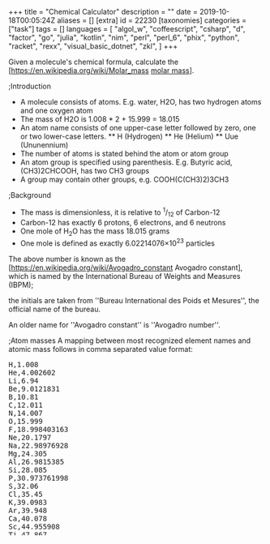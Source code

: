 +++
title = "Chemical Calculator"
description = ""
date = 2019-10-18T00:05:24Z
aliases = []
[extra]
id = 22230
[taxonomies]
categories = ["task"]
tags = []
languages = [
  "algol_w",
  "coffeescript",
  "csharp",
  "d",
  "factor",
  "go",
  "julia",
  "kotlin",
  "nim",
  "perl",
  "perl_6",
  "phix",
  "python",
  "racket",
  "rexx",
  "visual_basic_dotnet",
  "zkl",
]
+++

Given a molecule's chemical formula, calculate the   [https://en.wikipedia.org/wiki/Molar_mass <u>molar mass</u>].


;Introduction
* A molecule consists of atoms. E.g. water, H2O, has two hydrogen atoms and one oxygen atom
* The mass of H2O is 1.008 * 2 + 15.999 = 18.015
* An atom name consists of one upper-case letter followed by zero, one or two lower-case letters.
** H           (Hydrogen)
** He               (Helium)
** Uue                   (Ununennium)
* The number of atoms is stated behind the atom or atom group
* An atom group is specified using parenthesis. E.g. Butyric acid, (CH3)2CHCOOH, has two CH3 groups
* A group may contain other groups, e.g. COOH(C(CH3)2)3CH3


;Background
* The mass is dimensionless,   it is relative to   <sup>1</sup>/<sub>12</sub>   of Carbon-12
* Carbon-12   has exactly   6 protons,   6 electrons,   and   6 neutrons
* One mole of   H<sub>2</sub>O   has the mass 18.015 grams
* One mole is defined as exactly   6.02214076×10<sup>23</sup>   particles


The above number is known as the   [https://en.wikipedia.org/wiki/Avogadro_constant Avogadro constant],   which is
named by the International Bureau of Weights and Measures (IBPM);

the initials are taken from   ''Bureau International des Poids et Mesures'',   the official name of the bureau.

An older name for   ''Avogadro constant''   is   ''Avogadro number''.


;Atom masses
A mapping between most recognized element names and atomic mass follows in comma separated value format:
<pre style="overflow:scroll; height:345px;">
H,1.008
He,4.002602
Li,6.94
Be,9.0121831
B,10.81
C,12.011
N,14.007
O,15.999
F,18.998403163
Ne,20.1797
Na,22.98976928
Mg,24.305
Al,26.9815385
Si,28.085
P,30.973761998
S,32.06
Cl,35.45
K,39.0983
Ar,39.948
Ca,40.078
Sc,44.955908
Ti,47.867
V,50.9415
Cr,51.9961
Mn,54.938044
Fe,55.845
Ni,58.6934
Co,58.933194
Cu,63.546
Zn,65.38
Ga,69.723
Ge,72.63
As,74.921595
Se,78.971
Br,79.904
Kr,83.798
Rb,85.4678
Sr,87.62
Y,88.90584
Zr,91.224
Nb,92.90637
Mo,95.95
Ru,101.07
Rh,102.9055
Pd,106.42
Ag,107.8682
Cd,112.414
In,114.818
Sn,118.71
Sb,121.76
I,126.90447
Te,127.6
Xe,131.293
Cs,132.90545196
Ba,137.327
La,138.90547
Ce,140.116
Pr,140.90766
Nd,144.242
Pm,145
Sm,150.36
Eu,151.964
Gd,157.25
Tb,158.92535
Dy,162.5
Ho,164.93033
Er,167.259
Tm,168.93422
Yb,173.054
Lu,174.9668
Hf,178.49
Ta,180.94788
W,183.84
Re,186.207
Os,190.23
Ir,192.217
Pt,195.084
Au,196.966569
Hg,200.592
Tl,204.38
Pb,207.2
Bi,208.9804
Po,209
At,210
Rn,222
Fr,223
Ra,226
Ac,227
Pa,231.03588
Th,232.0377
Np,237
U,238.02891
Am,243
Pu,244
Cm,247
Bk,247
Cf,251
Es,252
Fm,257
Ubn,299
Uue,315
```



;Examples:

```python
assert   1.008 == molar_mass('H')                  # hydrogen
assert   2.016 == molar_mass('H2')                 # hydrogen gas
assert  18.015 == molar_mass('H2O')                # water
assert  34.014 == molar_mass('H2O2')               # hydrogen peroxide
assert  34.014 == molar_mass('(HO)2')              # hydrogen peroxide
assert 142.036 == molar_mass('Na2SO4')             # sodium sulfate
assert  84.162 == molar_mass('C6H12')              # cyclohexane
assert 186.295 == molar_mass('COOH(C(CH3)2)3CH3')  # butyric or butanoic acid
assert 176.124 == molar_mass('C6H4O2(OH)4')        # vitamin C
assert 386.664 == molar_mass('C27H46O')            # cholesterol
assert 315     == molar_mass('Uue')                # ununennium
```



;Reference:
:*   Wikipedia article:   [https://en.wikipedia.org/wiki/Molecular_mass Molecular mass]





## ALGOL W

Algol W has fixed length strings and no regular expressions, this parses the molecule with a simple recursive descent parser.

Some error checking is included.

```algolw
begin
    % calculates the molar mass of the specified molecule %
    real procedure molar_mass ( string(256) value molecule ) ; begin
        string(1) c;
        integer   chPos, chMax;
        logical   hadError;
        real      mass;
        % reports a syntax error in the molecule starting at position chPos %
        procedure syntaxError( string(80) value message ) ; begin
            integer mPos;
            write( "Syntax error in molecule: " );
            mPos := 0;
            while mPos < 80 and message( mPos // 1 ) not = "." do begin
                writeon( message( mPos // 1 ) );
                mPos := mPos + 1
            end while_not_end_of_message ;
            write( "    " );for i := 0 until chMax     do writeon( molecule( i // 1 ) );
            write( "    " );for i := 0 until chPos - 1 do writeon( " " );
            writeon( "^" );
            % ensure parsing stops %
            hadError := true;
            chPos    := chMax * 2
        end syntaxError ;
        % gets the next character from the molecule %
        procedure nextChar ; begin
            chPos := chPos + 1;
            c     := if chPos > chMax then " " else molecule( chPos // 1 )
        end nextChar ;
        % parses a compound: a sequence of element names and bracketed compounds, each with   %
        % an optional trailing repeat count                                                   %
        real procedure parseCompound ; begin
            real mass, itemMass;
            % parses an element symbol from the molecule and returns its mass                 %
            real procedure parseAtom ; begin
                string(3)       symbol;
                reference(Atom) element;
                symbol := c;
                nextChar;
                if c >= "a" and c <= "z" then begin
                    symbol( 1 // 1 ) := c;
                    nextChar;
                    if c >= "a" and c <= "z" then begin
                        symbol( 2 // 1 ) := c;
                        nextChar
                    end if_have_lc_letter
                end if_have_lc_letter ;
                % find the element in the table %
                element := atoms( decode( symbol( 0 // 1 ) ) - decode( "A" ) );
                while element not = null and aSymbol(element) not = symbol do element := aNext(element);
                if element not = null then % found the element % aMass(element)
                else begin % unknown element %
                    chPos := chPos - 1;
                    syntaxError( "Unrecognised element." );
                    0
                end
            end parseAtom ;
            mass := 0;
            while not hadError and ( ( c >= "A" and c <= "Z" ) or c = "(" ) do begin
                if c >= "A" and c <= "Z" then itemMass := parseAtom
                else if c = "(" then begin % bracketed group %
                    nextChar;
                    itemMass := parseCompound;
                    if chPos > chMax or molecule( chPos // 1 ) not = ")" then syntaxError( "Expected "")""." );
                    nextChar
                end ;
                if c >= "0" and c <= "9" then begin % have a repeat count %
                    integer count;
                    count := 0;
                    while not hadError and c >= "0" and c <= "9" do begin
                        count := ( count * 10 ) + ( decode( c ) - decode( "0" ) );
                        nextChar
                    end while_not_end_of_number ;
                    itemMass := itemMass * count
                end if_have_a_digit ;
                mass := mass + itemMass
            end while_still_parseing ;
            mass
        end parseCompound ;
        hadError := false;
        % find the end of the molecule %
        chMax := 255;
        while chMax > 0 and molecule( chMax // 1 ) = " " do chMax := chMax - 1;
        % parse the molecule %
        chPos := -1;
        nextChar;
        mass := parseCompound;
        if chPos <= chMax then syntaxError( "Unexpected text after the molecule." );
        mass
    end molar_mass ;
    % record to hold element symbols and masses %
    record Atom( string(3) aSymbol; real aMass; reference(Atom) aNext );
    % hash table of atome, hash is the first character of the symbol - "A" %
    reference(Atom) array atoms ( 0 :: 25 ); for i := 0 until 25 do atoms( i ) := null;
    begin % setup element symbols and masses as specified in the task %
        % adds an element and its mass to the atoms table %
        procedure A ( string(3) value symbol; real value mass ) ; begin
            integer index;
            index := decode( symbol( 0 // 1 ) ) - decode( "A" );
            atoms( index ) := Atom( symbol, mass, atoms( index ) )
        end A ;
        procedure Lanthanides ; begin
            A("La",138.90547);A("Ce",140.116 );A("Pr",140.90766);A("Nd",144.242  );A("Pm",145     );
            A("Sm",150.36   );A("Eu",151.964 );A("Gd",157.25   );A("Tb",158.92535);A("Dy",162.5   );
            A("Ho",164.93033);A("Er",167.259 );A("Tm",168.93422);A("Yb",173.054  );A("Lu",174.9668);
        end Lanthanides ;
        procedure Actinides ; begin
            A("Ac",227      );A("Th",232.0377);A("Pa",231.03588);A("U", 238.02891);A("Np",237     );
            A("Pu",244      );A("Am",243     );A("Cm",247      );A("Bk",247      );A("Cf",251     );
            A("Es",252      );A("Fm",257     ); % Md           % %, No           %  % Lr          %
        end Actinides ;
        A("Li", 6.94       );A("Na",22.98976928 );A("K", 39.0983  );A("Rb", 85.4678 );A("Cs",132.90545196);A("Fr", 223 );
        A("Be", 9.0121831  );A("Mg",24.305      );A("Ca",40.078   );A("Sr", 87.62   );A("Ba",137.327     );A("Ra", 226 );
                                                  A("Sc",44.955908);A("Y",  88.90584);   Lanthanides;         Actinides;
                                                  A("Ti",47.867   );A("Zr", 91.224  );A("Hf",178.49      ); % Rf       %
                                                  A("V", 50.9415  );A("Nb", 92.90637);A("Ta",180.94788   ); % Db       %
                                                  A("Cr",51.9961  );A("Mo", 95.95   );A("W", 183.84      ); % Sg       %
                                                  A("Mn",54.938044); % Tc           % A("Re",186.207     ); % Bh       %
                                                  A("Fe",55.845   );A("Ru",101.07   );A("Os",190.23      ); % Hs       %
                                                  A("Co",58.933194);A("Rh",102.9055 );A("Ir",192.217     ); % Mt       %
                                                  A("Ni",58.6934  );A("Pd",106.42   );A("Pt",195.084     ); % Ds       %
                                                  A("Cu",63.546   );A("Ag",107.8682 );A("Au",196.966569  ); % Rg       %
                                                  A("Zn",65.38    );A("Cd",112.414  );A("Hg",200.592     ); % Cn       %
        A("B", 10.81       );A("Al",26.9815385  );A("Ga",69.723   );A("In",114.818  );A("Tl",204.38      ); % Nh       %
        A("C", 12.011      );A("Si",28.085      );A("Ge",72.63    );A("Sn",118.71   );A("Pb",207.2       ); % Fl       %
        A("N", 14.007      );A("P", 30.973761998);A("As",74.921595);A("Sb",121.76   );A("Bi",208.9804    ); % Ms       %
        A("O", 15.999      );A("S", 32.06       );A("Se",78.971   );A("Te",127.6    );A("Po",209         ); % Lv       %
        A("F", 18.998403163);A("Cl",35.45       );A("Br",79.904   );A("I", 126.90447);A("At",210         ); % Ts       %
        A("Ne",20.1797     );A("Ar",39.948      );A("Kr",83.798   );A("Xe",131.293  );A("Rn",222         ); % Og       %
        % ---------------- first period elements ---> % A("H",    1.008);A("He",   4.002602);
        % --- hypothetical eigth period elements ---> % A("Uue",315    );A("Ubn",299       );
    end;
    begin % test cases %
        procedure test( real value expectedMass; string(256) value molecule ) ; begin
            real mass, diff;
            mass := molar_mass( molecule );
            write( r_format := "A", r_d := 3, r_w := 9
                 , molecule( 0 // 20 ), ":", mass
                 );
            diff := expectedMass - mass;
            if diff > 1'-12 or diff < -1'-12 then writeon( r_format := "A", r_d := 2, r_w := 9
                                                         , " expected:", expectedMass
                                                         )
        end text ;
        test( 1.008, "H" ); test( 2.016, "H2" );         test(  18.015, "H2O"   );
        test( 142.03553856000002, "Na2SO4"            ); test(  84.162, "C6H12" );
        test( 186.29499999999996, "COOH(C(CH3)2)3CH3" ); test( 350.45,  "UueCl" );
    end
end.
```

```txt

H                   :    1.008
H2                  :    2.016
H2O                 :   18.015
Na2SO4              :  142.035
C6H12               :   84.162
COOH(C(CH3)2)3CH3   :  186.295
UueCl               :  350.450

```



## C#

```c#
using System;
using System.Collections.Generic;
using System.Linq;
using System.Text;
using System.Threading.Tasks;

namespace ChemicalCalculator {
    class Program {
        static Dictionary<string, double> atomicMass = new Dictionary<string, double>() {
            {"H",     1.008 },
            {"He",    4.002602},
            {"Li",    6.94},
            {"Be",    9.0121831},
            {"B",    10.81},
            {"C",    12.011},
            {"N",    14.007},
            {"O",    15.999},
            {"F",    18.998403163},
            {"Ne",   20.1797},
            {"Na",   22.98976928},
            {"Mg",   24.305},
            {"Al",   26.9815385},
            {"Si",   28.085},
            {"P",    30.973761998},
            {"S",    32.06},
            {"Cl",   35.45},
            {"Ar",   39.948},
            {"K",    39.0983},
            {"Ca",   40.078},
            {"Sc",   44.955908},
            {"Ti",   47.867},
            {"V",    50.9415},
            {"Cr",   51.9961},
            {"Mn",   54.938044},
            {"Fe",   55.845},
            {"Co",   58.933194},
            {"Ni",   58.6934},
            {"Cu",   63.546},
            {"Zn",   65.38},
            {"Ga",   69.723},
            {"Ge",   72.630},
            {"As",   74.921595},
            {"Se",   78.971},
            {"Br",   79.904},
            {"Kr",   83.798},
            {"Rb",   85.4678},
            {"Sr",   87.62},
            {"Y",    88.90584},
            {"Zr",   91.224},
            {"Nb",   92.90637},
            {"Mo",   95.95},
            {"Ru",  101.07},
            {"Rh",  102.90550},
            {"Pd",  106.42},
            {"Ag",  107.8682},
            {"Cd",  112.414},
            {"In",  114.818},
            {"Sn",  118.710},
            {"Sb",  121.760},
            {"Te",  127.60},
            {"I",   126.90447},
            {"Xe",  131.293},
            {"Cs",  132.90545196},
            {"Ba",  137.327},
            {"La",  138.90547},
            {"Ce",  140.116},
            {"Pr",  140.90766},
            {"Nd",  144.242},
            {"Pm",  145},
            {"Sm",  150.36},
            {"Eu",  151.964},
            {"Gd",  157.25},
            {"Tb",  158.92535},
            {"Dy",  162.500},
            {"Ho",  164.93033},
            {"Er",  167.259},
            {"Tm",  168.93422},
            {"Yb",  173.054},
            {"Lu",  174.9668},
            {"Hf",  178.49},
            {"Ta",  180.94788},
            {"W",   183.84},
            {"Re",  186.207},
            {"Os",  190.23},
            {"Ir",  192.217},
            {"Pt",  195.084},
            {"Au",  196.966569},
            {"Hg",  200.592},
            {"Tl",  204.38},
            {"Pb",  207.2},
            {"Bi",  208.98040},
            {"Po",  209},
            {"At",  210},
            {"Rn",  222},
            {"Fr",  223},
            {"Ra",  226},
            {"Ac",  227},
            {"Th",  232.0377},
            {"Pa",  231.03588},
            {"U",   238.02891},
            {"Np",  237},
            {"Pu",  244},
            {"Am",  243},
            {"Cm",  247},
            {"Bk",  247},
            {"Cf",  251},
            {"Es",  252},
            {"Fm",  257},
            {"Uue", 315},
            {"Ubn", 299},
        };

        static double Evaluate(string s) {
            s += "[";
            double sum = 0.0;
            string symbol = "";
            string number = "";
            for (int i = 0; i < s.Length; ++i) {
                var c = s[i];
                if ('@' <= c && c <= '[') {
                    // @, A-Z
                    int n = 1;
                    if (number != "") {
                        n = int.Parse(number);
                    }
                    if (symbol != "") {
                        sum += atomicMass[symbol] * n;
                    }
                    if (c == '[') {
                        break;
                    }
                    symbol = c.ToString();
                    number = "";
                } else if ('a' <= c && c <= 'z') {
                    symbol += c;
                } else if ('0' <= c && c <= '9') {
                    number += c;
                } else {
                    throw new Exception(string.Format("Unexpected symbol {0} in molecule", c));
                }
            }
            return sum;
        }

        // Taken from return text.Substring(0, pos) + replace + text.Substring(pos + search.Length);
        static string ReplaceFirst(string text, string search, string replace) {
            int pos = text.IndexOf(search);
            if (pos < 0) {
                return text;
            }
            return text.Substring(0, pos) + replace + text.Substring(pos + search.Length);
        }

        static string ReplaceParens(string s) {
            char letter = 's';
            while (true) {
                var start = s.IndexOf('(');
                if (start == -1) {
                    break;
                }

                for (int i = start + 1; i < s.Length; ++i) {
                    if (s[i] == ')') {
                        var expr = s.Substring(start + 1, i - start - 1);
                        var symbol = string.Format("@{0}", letter);
                        s = ReplaceFirst(s, s.Substring(start, i + 1 - start), symbol);
                        atomicMass[symbol] = Evaluate(expr);
                        letter++;
                        break;
                    }
                    if (s[i] == '(') {
                        start = i;
                        continue;
                    }
                }
            }
            return s;
        }

        static void Main() {
            var molecules = new string[]{
                "H", "H2", "H2O", "H2O2", "(HO)2", "Na2SO4", "C6H12",
                "COOH(C(CH3)2)3CH3", "C6H4O2(OH)4", "C27H46O", "Uue"
            };
            foreach (var molecule in molecules) {
                var mass = Evaluate(ReplaceParens(molecule));
                Console.WriteLine("{0,17} -> {1,7:0.000}", molecule, mass);
            }
        }
    }
}
```

```txt
                H ->   1.008
               H2 ->   2.016
              H2O ->  18.015
             H2O2 ->  34.014
            (HO)2 ->  34.014
           Na2SO4 -> 142.036
            C6H12 ->  84.162
COOH(C(CH3)2)3CH3 -> 186.295
      C6H4O2(OH)4 -> 176.124
          C27H46O -> 386.664
              Uue -> 315.000
```



## CoffeeScript


### No Regular Expression


```coffeescript
ATOMIC_MASS = {H:1.008,C:12.011,O:15.999,Na:22.98976928,S:32.06,Uue:315}

molar_mass = (s) ->
	result = ''
	i = 0
	member = (a,c) ->  a <= s[i] <= c
	next = ->
		i += 1
		s[i-1]
	while i < s.length
		if s[i] == '(' then result += '+' + next()
		else if s[i] == ')' then result += next()
		else if member '0','9'
			result += '*'
			result += next() while member '0','9'
		else if member 'A','Z'
			name = next()
			name += next() while member 'a','z'
			result += '+' + ATOMIC_MASS[name]
	parseFloat eval(result).toFixed 3

assert 1.008, molar_mass 'H'
assert 2.016, molar_mass 'H2'
assert 18.015, molar_mass 'H2O'
assert 34.014, molar_mass 'H2O2'
assert 34.014, molar_mass '(HO)2'
assert 142.036, molar_mass 'Na2SO4'
assert 84.162, molar_mass 'C6H12'
assert 186.295, molar_mass 'COOH(C(CH3)2)3CH3'
assert 176.124, molar_mass 'C6H4O2(OH)4' # Vitamin C
assert 386.664, molar_mass 'C27H46O' # Cholesterol
assert 315, molar_mass 'Uue'
```



### Regular Expression

```coffeescript
ATOMIC_MASS = {H:1.008,C:12.011,O:15.999,Na:22.98976928,S:32.06,Uue:315}

mul = (match, p1, offset, string) -> '*' + p1
add = (match, p1, offset, string) ->
	if p1 == '(' then return '+' + p1
	"+#{ATOMIC_MASS[p1]}"

molar_mass = (s) ->
	s = s.replace /(\d+)/g, mul
	s = s.replace /([A-Z][a-z]{0,2}|\()/g, add
	parseFloat(eval(s).toFixed(3))

assert 1.008, molar_mass('H')
assert 2.016, molar_mass('H2')
assert 18.015, molar_mass('H2O')
assert 34.014, molar_mass('H2O2')
assert 34.014, molar_mass('(HO)2')
assert 142.036, molar_mass('Na2SO4')
assert 84.162, molar_mass('C6H12')
assert 186.295, molar_mass('COOH(C(CH3)2)3CH3')
assert 176.124, molar_mass('C6H4O2(OH)4') # Vitamin C
assert 386.664, molar_mass('C27H46O') # Cholesterol
assert 315, molar_mass('Uue')
```



## D

```d
import std.array;
import std.conv;
import std.format;
import std.stdio;
import std.string;

double[string] atomicMass;
static this() {
    atomicMass = [
        "H":   1.008,
        "He":  4.002602,
        "Li":  6.94,
        "Be":  9.0121831,
        "B":   10.81,
        "C":   12.011,
        "N":   14.007,
        "O":   15.999,
        "F":   18.998403163,
        "Ne":  20.1797,
        "Na":  22.98976928,
        "Mg":  24.305,
        "Al":  26.9815385,
        "Si":  28.085,
        "P":   30.973761998,
        "S":   32.06,
        "Cl":  35.45,
        "Ar":  39.948,
        "K":   39.0983,
        "Ca":  40.078,
        "Sc":  44.955908,
        "Ti":  47.867,
        "V":   50.9415,
        "Cr":  51.9961,
        "Mn":  54.938044,
        "Fe":  55.845,
        "Co":  58.933194,
        "Ni":  58.6934,
        "Cu":  63.546,
        "Zn":  65.38,
        "Ga":  69.723,
        "Ge":  72.630,
        "As":  74.921595,
        "Se":  78.971,
        "Br":  79.904,
        "Kr":  83.798,
        "Rb":  85.4678,
        "Sr":  87.62,
        "Y":   88.90584,
        "Zr":  91.224,
        "Nb":  92.90637,
        "Mo":  95.95,
        "Ru":  101.07,
        "Rh":  102.90550,
        "Pd":  106.42,
        "Ag":  107.8682,
        "Cd":  112.414,
        "In":  114.818,
        "Sn":  118.710,
        "Sb":  121.760,
        "Te":  127.60,
        "I":   126.90447,
        "Xe":  131.293,
        "Cs":  132.90545196,
        "Ba":  137.327,
        "La":  138.90547,
        "Ce":  140.116,
        "Pr":  140.90766,
        "Nd":  144.242,
        "Pm":  145,
        "Sm":  150.36,
        "Eu":  151.964,
        "Gd":  157.25,
        "Tb":  158.92535,
        "Dy":  162.500,
        "Ho":  164.93033,
        "Er":  167.259,
        "Tm":  168.93422,
        "Yb":  173.054,
        "Lu":  174.9668,
        "Hf":  178.49,
        "Ta":  180.94788,
        "W":   183.84,
        "Re":  186.207,
        "Os":  190.23,
        "Ir":  192.217,
        "Pt":  195.084,
        "Au":  196.966569,
        "Hg":  200.592,
        "Tl":  204.38,
        "Pb":  207.2,
        "Bi":  208.98040,
        "Po":  209,
        "At":  210,
        "Rn":  222,
        "Fr":  223,
        "Ra":  226,
        "Ac":  227,
        "Th":  232.0377,
        "Pa":  231.03588,
        "U":   238.02891,
        "Np":  237,
        "Pu":  244,
        "Am":  243,
        "Cm":  247,
        "Bk":  247,
        "Cf":  251,
        "Es":  252,
        "Fm":  257,
        "Uue": 315,
        "Ubn": 299,
    ];
}

double evaluate(string s) {
    s ~= "["; // add end of string marker
    double sum = 0.0;
    string symbol, number;
    for (int i = 0; i < s.length; ++i) {
        auto c = s[i];
        if (c >= '@' && c <= '[') {
            // @, A-Z, [
            int n = 1;
            if (number != "") {
                n = to!int(number);
            }
            if (symbol != "") {
                sum += atomicMass[symbol] * n;
            }
            if (c == '[') {
                break;
            }
            symbol = c.to!string;
            number = "";
        } else if (c >= 'a' && c <= 'z') {
            symbol ~= c;
        } else if (c >= '0' && c <= '9') {
            number ~= c;
        } else {
            throw new Exception("Unexpected symbol " ~ c ~ " in molecule");
        }
    }
    return sum;
}

string replaceParens(string s) {
    char letter = 'a';
    while (true) {
        auto start = s.indexOf('(');
        if (start == -1) {
            break;
        }

        restart:
        for (auto i = start + 1; i < s.length; ++i) {
            if (s[i] == ')') {
                auto expr = s[start + 1 .. i];
                auto symbol = format("@%c", letter);
                s = s.replaceFirst(s[start .. i + 1], symbol);
                atomicMass[symbol] = evaluate(expr);
                letter++;
                break;
            }
            if (s[i] == '(') {
                start = i;
                continue restart;
            }
        }
    }
    return s;
}

void main() {
    auto molecules = [
        "H", "H2", "H2O", "H2O2", "(HO)2", "Na2SO4", "C6H12",
        "COOH(C(CH3)2)3CH3", "C6H4O2(OH)4", "C27H46O", "Uue"
    ];
    foreach (molecule; molecules) {
        auto mass = evaluate(replaceParens(molecule));
        writefln("%17s -> %7.3f", molecule, mass);
    }
    writeln(atomicMass);
}
```

```txt
                H ->   1.008
               H2 ->   2.016
              H2O ->  18.015
             H2O2 ->  34.014
            (HO)2 ->  34.014
           Na2SO4 -> 142.036
            C6H12 ->  84.162
COOH(C(CH3)2)3CH3 -> 186.295
      C6H4O2(OH)4 -> 176.124
          C27H46O -> 386.664
              Uue -> 315.000
```



## Factor

```factor
USING: assocs compiler.units definitions grouping infix.parser
infix.private kernel math.functions math.parser multiline
peg.ebnf qw sequences splitting strings words words.constant ;
IN: rosetta-code.chemical-calculator

<<     ! Do the stuff inside << ... >> at parse time.

HEREDOC: END
H  1.008         He 4.002602      Li 6.94
Be 9.0121831     B  10.81         C  12.011
N  14.007        O  15.999        F  18.998403163
Ne 20.1797       Na 22.98976928   Mg 24.305
Al 26.9815385    Si 28.085        P  30.973761998
S  32.06         Cl 35.45         Ar 39.948
K  39.0983       Ca 40.078        Sc 44.955908
Ti 47.867        V  50.9415       Cr 51.9961
Mn 54.938044     Fe 55.845        Co 58.933194
Ni 58.6934       Cu 63.546        Zn 65.38
Ga 69.723        Ge 72.630        As 74.921595
Se 78.971        Br 79.904        Kr 83.798
Rb 85.4678       Sr 87.62         Y  88.90584
Zr 91.224        Nb 92.90637      Mo 95.95
Ru 101.07        Rh 102.90550     Pd 106.42
Ag 107.8682      Cd 112.414       In 114.818
Sn 118.710       Sb 121.760       Te 127.60
I  126.90447     Xe 131.293       Cs 132.90545196
Ba 137.327       La 138.90547     Ce 140.116
Pr 140.90766     Nd 144.242       Pm 145
Sm 150.36        Eu 151.964       Gd 157.25
Tb 158.92535     Dy 162.500       Ho 164.93033
Er 167.259       Tm 168.93422     Yb 173.054
Lu 174.9668      Hf 178.49        Ta 180.94788
W  183.84        Re 186.207       Os 190.23
Ir 192.217       Pt 195.084       Au 196.966569
Hg 200.592       Tl 204.38        Pb 207.2
Bi 208.98040     Po 209           At 210
Rn 222           Fr 223           Ra 226
Ac 227           Th 232.0377      Pa 231.03588
U  238.02891     Np 237           Pu 244
Am 243           Cm 247           Bk 247
Cf 251           Es 252           Fm 257
END

! Make constants from the pairs in the above string.
" \n" split harvest 2 <groups> [
    first2 [
        [ "rosetta-code.chemical-calculator" create-word ] dip
        string>number define-constant
    ] 2curry with-compilation-unit
] each

>>

! Evaluate a string like "+C+O+O+H+(+C+(+C+H*3)*2)*3+C+H*3"
! Note that the infix vocabulary can work with the constants
! defined above.
: eval-infix ( seq -- n )
    build-infix-ast infix-codegen prepare-operand call( -- x ) ;

! A grammar to put a + before every element/left paren and a *
! before every number and then evaluate the expression.
EBNF: molar-mass [=[
  number = [0-9]+ => [[ "" like "*" prepend ]]
  elt = [A-Z] [a-z]? [a-z]? => [[ sift "" like "+" prepend ]]
  lparen = "(" => [[ "" like "+" prepend ]]
  any = . => [[ 1string ]]
  mass = (elt|number|lparen|any)+ => [[ concat eval-infix ]]
]=]

! assert= doesn't work due to floating point weirdness.
ERROR: failed-assertion expected +/- got ;
: approx-assert= ( x y epsilon -- )
    3dup ~ [ 3drop ] [ swap failed-assertion ] if ;

: chemical-calculator-demo ( -- )
    {
        { 1.008 "H" }
        { 2.016 "H2" }
        { 18.015 "H2O" }
        { 142.03553856 "Na2SO4" }
        { 84.16200000000001 "C6H12" }
        { 186.295 "COOH(C(CH3)2)3CH3" }
    } [ molar-mass 1e-5 approx-assert= ] assoc-each ;

MAIN: chemical-calculator-demo
```


No assertion errors.

=={{header|Fōrmulæ}}==

In [http://wiki.formulae.org/Chemical_Calculator this] page you can see the solution of this task.

Fōrmulæ programs are not textual, visualization/edition of programs is done showing/manipulating structures but not text ([http://wiki.formulae.org/Editing_F%C5%8Drmul%C3%A6_expressions more info]). Moreover, there can be multiple visual representations of the same program. Even though it is possible to have textual representation &mdash;i.e. XML, JSON&mdash; they are intended for transportation effects more than visualization and edition.

The option to show Fōrmulæ programs and their results is showing images. Unfortunately images cannot be uploaded in Rosetta Code.


## Go

This doesn't use regular expressions, RPN or eval (which Go doesn't have). It's just a simple molar mass evaluator written from scratch.

```go
package main

import (
    "fmt"
    "strconv"
    "strings"
)

var atomicMass = map[string]float64{
    "H":   1.008,
    "He":  4.002602,
    "Li":  6.94,
    "Be":  9.0121831,
    "B":   10.81,
    "C":   12.011,
    "N":   14.007,
    "O":   15.999,
    "F":   18.998403163,
    "Ne":  20.1797,
    "Na":  22.98976928,
    "Mg":  24.305,
    "Al":  26.9815385,
    "Si":  28.085,
    "P":   30.973761998,
    "S":   32.06,
    "Cl":  35.45,
    "Ar":  39.948,
    "K":   39.0983,
    "Ca":  40.078,
    "Sc":  44.955908,
    "Ti":  47.867,
    "V":   50.9415,
    "Cr":  51.9961,
    "Mn":  54.938044,
    "Fe":  55.845,
    "Co":  58.933194,
    "Ni":  58.6934,
    "Cu":  63.546,
    "Zn":  65.38,
    "Ga":  69.723,
    "Ge":  72.630,
    "As":  74.921595,
    "Se":  78.971,
    "Br":  79.904,
    "Kr":  83.798,
    "Rb":  85.4678,
    "Sr":  87.62,
    "Y":   88.90584,
    "Zr":  91.224,
    "Nb":  92.90637,
    "Mo":  95.95,
    "Ru":  101.07,
    "Rh":  102.90550,
    "Pd":  106.42,
    "Ag":  107.8682,
    "Cd":  112.414,
    "In":  114.818,
    "Sn":  118.710,
    "Sb":  121.760,
    "Te":  127.60,
    "I":   126.90447,
    "Xe":  131.293,
    "Cs":  132.90545196,
    "Ba":  137.327,
    "La":  138.90547,
    "Ce":  140.116,
    "Pr":  140.90766,
    "Nd":  144.242,
    "Pm":  145,
    "Sm":  150.36,
    "Eu":  151.964,
    "Gd":  157.25,
    "Tb":  158.92535,
    "Dy":  162.500,
    "Ho":  164.93033,
    "Er":  167.259,
    "Tm":  168.93422,
    "Yb":  173.054,
    "Lu":  174.9668,
    "Hf":  178.49,
    "Ta":  180.94788,
    "W":   183.84,
    "Re":  186.207,
    "Os":  190.23,
    "Ir":  192.217,
    "Pt":  195.084,
    "Au":  196.966569,
    "Hg":  200.592,
    "Tl":  204.38,
    "Pb":  207.2,
    "Bi":  208.98040,
    "Po":  209,
    "At":  210,
    "Rn":  222,
    "Fr":  223,
    "Ra":  226,
    "Ac":  227,
    "Th":  232.0377,
    "Pa":  231.03588,
    "U":   238.02891,
    "Np":  237,
    "Pu":  244,
    "Am":  243,
    "Cm":  247,
    "Bk":  247,
    "Cf":  251,
    "Es":  252,
    "Fm":  257,
    "Uue": 315,
    "Ubn": 299,
}

func replaceParens(s string) string {
    var letter byte = 'a'
    for {
        start := strings.IndexByte(s, '(')
        if start == -1 {
            break
        }
    restart:
        for i := start + 1; i < len(s); i++ {
            if s[i] == ')' {
                expr := s[start+1 : i]
                symbol := fmt.Sprintf("@%c", letter)
                s = strings.Replace(s, s[start:i+1], symbol, 1)
                atomicMass[symbol] = evaluate(expr)
                letter++
                break
            }
            if s[i] == '(' {
                start = i
                goto restart
            }
        }
    }
    return s
}

func evaluate(s string) float64 {
    s += string('[') // add end of string marker
    var symbol, number string
    sum := 0.0
    for i := 0; i < len(s); i++ {
        c := s[i]
        switch {
        case c >= '@' && c <= '[': // @, A-Z, [
            n := 1
            if number != "" {
                n, _ = strconv.Atoi(number)
            }
            if symbol != "" {
                sum += atomicMass[symbol] * float64(n)
            }
            if c == '[' {
                break
            }
            symbol = string(c)
            number = ""
        case c >= 'a' && c <= 'z':
            symbol += string(c)
        case c >= '0' && c <= '9':
            number += string(c)
        default:
            panic(fmt.Sprintf("Unexpected symbol %c in molecule", c))
        }
    }
    return sum
}

func main() {
    molecules := []string{
        "H", "H2", "H2O", "H2O2", "(HO)2", "Na2SO4", "C6H12", "COOH(C(CH3)2)3CH3",
        "C6H4O2(OH)4", "C27H46O", "Uue",
    }
    for _, molecule := range molecules {
        mass := evaluate(replaceParens(molecule))
        fmt.Printf("%17s -> %7.3f\n", molecule, mass)
    }
}
```


```txt

                H ->   1.008
               H2 ->   2.016
              H2O ->  18.015
             H2O2 ->  34.014
            (HO)2 ->  34.014
           Na2SO4 -> 142.036
            C6H12 ->  84.162
COOH(C(CH3)2)3CH3 -> 186.295
      C6H4O2(OH)4 -> 176.124
          C27H46O -> 386.664
              Uue -> 315.000

```



## Julia

Note that Julia's 64-bit floating point gets a slightly different result for one of the assertions, hence a small change in the last example. The function uses Julia's own language parser to evaluate the compound as an arithmetic expression.

```julia
const H = 1.008
const He = 4.002602
const Li = 6.94
const Be = 9.0121831
const B =  10.81
const C =  12.011
const N =  14.007
const O =  15.999
const F =  18.998403163
const Ne = 20.1797
const Na = 22.98976928
const Mg = 24.305
const Al = 26.9815385
const Si = 28.085
const P =  30.973761998
const S =  32.06
const Cl = 35.45
const Ar = 39.948
const K =  39.0983
const Ca = 40.078
const Sc = 44.955908
const Ti = 47.867
const V =  50.9415
const Cr = 51.9961
const Mn = 54.938044
const Fe = 55.845
const Co = 58.933194
const Ni = 58.6934
const Cu = 63.546
const Zn = 65.38
const Ga = 69.723
const Ge = 72.630
const As = 74.921595
const Se = 78.971
const Br = 79.904
const Kr = 83.798
const Rb = 85.4678
const Sr = 87.62
const Y =  88.90584
const Zr = 91.224
const Nb = 92.90637
const Mo = 95.95
const Ru = 101.07
const Rh = 102.90550
const Pd = 106.42
const Ag = 107.8682
const Cd = 112.414
const In = 114.818
const Sn = 118.710
const Sb = 121.760
const Te = 127.60
const I =  126.90447
const Xe = 131.293
const Cs = 132.90545196
const Ba = 137.327
const La = 138.90547
const Ce = 140.116
const Pr = 140.90766
const Nd = 144.242
const Pm = 145
const Sm = 150.36
const Eu = 151.964
const Gd = 157.25
const Tb = 158.92535
const Dy = 162.500
const Ho = 164.93033
const Er = 167.259
const Tm = 168.93422
const Yb = 173.054
const Lu = 174.9668
const Hf = 178.49
const Ta = 180.94788
const W =  183.84
const Re = 186.207
const Os = 190.23
const Ir = 192.217
const Pt = 195.084
const Au = 196.966569
const Hg = 200.592
const Tl = 204.38
const Pb = 207.2
const Bi = 208.98040
const Po = 209
const At = 210
const Rn = 222
const Fr = 223
const Ra = 226
const Ac = 227
const Th = 232.0377
const Pa = 231.03588
const U =  238.02891
const Np = 237
const Pu = 244
const Am = 243
const Cm = 247
const Bk = 247
const Cf = 251
const Es = 252
const Fm = 257


function molar_mass(s)
    s = replace(s, r"\d+" => (x) -> "*" * x)
    s = replace(s, r"[A-Z][a-z]{0,2}|\(" => (x) ->"+" * x)
    eval(Meta.parse(s))
end

@assert 1.008 == molar_mass("H")
@assert 2.016 == molar_mass("H2")
@assert 18.015 == molar_mass("H2O")
@assert 142.03553856000002 == molar_mass("Na2SO4")
@assert 84.162 == molar_mass("C6H12")
@assert 186.29500000000002 == molar_mass("COOH(C(CH3)2)3CH3")

```

No assertion errors.


## Kotlin

```scala
var atomicMass = mutableMapOf(
    "H" to 1.008,
    "He" to 4.002602,
    "Li" to 6.94,
    "Be" to 9.0121831,
    "B" to 10.81,
    "C" to 12.011,
    "N" to 14.007,
    "O" to 15.999,
    "F" to 18.998403163,
    "Ne" to 20.1797,
    "Na" to 22.98976928,
    "Mg" to 24.305,
    "Al" to 26.9815385,
    "Si" to 28.085,
    "P" to 30.973761998,
    "S" to 32.06,
    "Cl" to 35.45,
    "Ar" to 39.948,
    "K" to 39.0983,
    "Ca" to 40.078,
    "Sc" to 44.955908,
    "Ti" to 47.867,
    "V" to 50.9415,
    "Cr" to 51.9961,
    "Mn" to 54.938044,
    "Fe" to 55.845,
    "Co" to 58.933194,
    "Ni" to 58.6934,
    "Cu" to 63.546,
    "Zn" to 65.38,
    "Ga" to 69.723,
    "Ge" to 72.630,
    "As" to 74.921595,
    "Se" to 78.971,
    "Br" to 79.904,
    "Kr" to 83.798,
    "Rb" to 85.4678,
    "Sr" to 87.62,
    "Y" to 88.90584,
    "Zr" to 91.224,
    "Nb" to 92.90637,
    "Mo" to 95.95,
    "Ru" to 101.07,
    "Rh" to 102.90550,
    "Pd" to 106.42,
    "Ag" to 107.8682,
    "Cd" to 112.414,
    "In" to 114.818,
    "Sn" to 118.710,
    "Sb" to 121.760,
    "Te" to 127.60,
    "I" to 126.90447,
    "Xe" to 131.293,
    "Cs" to 132.90545196,
    "Ba" to 137.327,
    "La" to 138.90547,
    "Ce" to 140.116,
    "Pr" to 140.90766,
    "Nd" to 144.242,
    "Pm" to 145.0,
    "Sm" to 150.36,
    "Eu" to 151.964,
    "Gd" to 157.25,
    "Tb" to 158.92535,
    "Dy" to 162.500,
    "Ho" to 164.93033,
    "Er" to 167.259,
    "Tm" to 168.93422,
    "Yb" to 173.054,
    "Lu" to 174.9668,
    "Hf" to 178.49,
    "Ta" to 180.94788,
    "W" to 183.84,
    "Re" to 186.207,
    "Os" to 190.23,
    "Ir" to 192.217,
    "Pt" to 195.084,
    "Au" to 196.966569,
    "Hg" to 200.592,
    "Tl" to 204.38,
    "Pb" to 207.2,
    "Bi" to 208.98040,
    "Po" to 209.0,
    "At" to 210.0,
    "Rn" to 222.0,
    "Fr" to 223.0,
    "Ra" to 226.0,
    "Ac" to 227.0,
    "Th" to 232.0377,
    "Pa" to 231.03588,
    "U" to 238.02891,
    "Np" to 237.0,
    "Pu" to 244.0,
    "Am" to 243.0,
    "Cm" to 247.0,
    "Bk" to 247.0,
    "Cf" to 251.0,
    "Es" to 252.0,
    "Fm" to 257.0,
    "Uue" to 315.0,
    "Ubn" to 299.0
)

fun evaluate(s: String): Double {
    val sym = "$s["
    var sum = 0.0
    var symbol = ""
    var number = ""
    for (i in 0 until sym.length) {
        val c = sym[i]
        if (c in '@'..'[') {
            // @, A-Z, [
            var n = 1
            if (number != "") {
                n = Integer.parseInt(number)
            }
            if (symbol != "") {
                sum += atomicMass.getOrElse(symbol) { 0.0 } * n
            }
            if (c == '[') {
                break
            }
            symbol = c.toString()
            number = ""
        } else if (c in 'a'..'z') {
            symbol += c
        } else if (c in '0'..'9') {
            number += c
        } else {
            throw RuntimeException("Unexpected symbol $c in molecule")
        }
    }
    return sum
}

fun replaceParens(s: String): String {
    var letter = 'a'
    var si = s
    while (true) {
        var start = si.indexOf('(')
        if (start == -1) {
            break
        }

        for (i in start + 1 until si.length) {
            if (si[i] == ')') {
                val expr = si.substring(start + 1 until i)
                val symbol = "@$letter"
                si = si.replaceFirst(si.substring(start until i + 1), symbol)
                atomicMass[symbol] = evaluate(expr)
                letter++
                break
            }
            if (si[i] == '(') {
                start = i
                continue
            }
        }
    }
    return si
}

fun main() {
    val molecules = listOf(
        "H", "H2", "H2O", "H2O2", "(HO)2", "Na2SO4", "C6H12",
        "COOH(C(CH3)2)3CH3", "C6H4O2(OH)4", "C27H46O", "Uue"
    )
    for (molecule in molecules) {
        val mass = evaluate(replaceParens(molecule))
        val moleStr = "%17s".format(molecule)
        val massStr = "%7.3f".format(mass)
        println("$moleStr -> $massStr")
    }
}
```

```txt
                H ->   1.008
               H2 ->   2.016
              H2O ->  18.015
             H2O2 ->  34.014
            (HO)2 ->  34.014
           Na2SO4 -> 142.036
            C6H12 ->  84.162
COOH(C(CH3)2)3CH3 -> 186.295
      C6H4O2(OH)4 -> 176.124
          C27H46O -> 386.664
              Uue -> 315.000
```



## Nim

* Nim lacks runtime eval, that's the reason for so much code. (And me being a sloppy programmer)
* Also, seqs can't contain mixed types.


```python
#? replace(sub = "\t", by = "  ")

import tables, strutils, sequtils, math

let ATOMIC_MASS = {"H":1.008, "C":12.011, "O":15.999, "Na":22.98976928, "S":32.06, "Uue":315.0}.toTable

proc pass1(s:string): seq[string] = # "H2O" => @["H","*","2","+","O"]
	result.add "0"
	var i = 0
	proc member(a:char,c:char): bool = i < s.len and a <= s[i] and s[i] <= c
	proc next(): char =
		i += 1
		s[i-1]
	while i < s.len:
		if s[i] == '(':
			result = result.concat @["+","("]
			discard next()
		elif s[i] == ')': result.add $next()
		elif member('0','9'):
			var number = ""
			result.add "*"
			while member('0','9'): number &= $next()
			result.add number
		elif member('A','Z'):
			if i>0 and s[i-1] != '(': result.add "+"
			var name = ""
			name.add next()
			while member('a','z'): name.add next()
			result.add name

proc pass2(s:string): seq[string] = # "H2O" => @["H", "2", "*", "O", "+"]
	let ops = "+*"
	var tokens = pass1 s
	var stack: seq[string]
	var op: string

	for token in tokens:
		case token
		of "(": stack.add token
		of ")":
			while stack.len > 0:
				op = stack.pop()
				if op == "(": break
				result.add op
		else:
			if token in ops:
				while stack.len > 0:
					op = stack[^1]
					if not (op in ops): break
					if ops.find(token) >= ops.find(op): break
					discard stack.pop()
					result.add op
				stack.add token
			else: result.add token

	while stack.len > 0: result.add stack.pop()

proc pass3(s:string): Table[string,int] = # "H2O" => { H:2, O:1 }
	let rpn: seq[string] = pass2 s
	var stack: seq[Table[string,int]] = @[]
	for item in rpn:
		if item == "+":
			let h1:Table[string,int] = stack.pop()
			let h2:Table[string,int] = stack.pop()
			var res: Table[string,int] = initTable[string,int]()
			for key in h1.keys:
				if key != "factor":
					res[key] = h1[key]
			for key in h2.keys:
				if key != "factor":
					if h1.haskey key:
						res[key] = h1[key] + h2[key]
					else:
						res[key] = h2[key]
			stack.add res
		elif item == "*":
			let top: Table[string,int] = stack.pop() #
			let hash: Table[string,int] = stack.pop()
			let factor: int = top["factor"]
			var res: Table[string,int] = initTable[string,int]()
			for key in hash.keys:
				let str : string = key
				let value: int = hash[key]
				res[key] = value * factor
			stack.add res
		elif ATOMIC_MASS.haskey(item):
			let res : Table[string,int] = {item: 1}.toTable
			stack.add res
		else: # number
			let factor : int = parseInt item
			let res : Table[string,int] = {"factor": factor}.toTable
			stack.add res
	return stack.pop()

proc pass4(s: string) : float = # "H2O" => 18.015
	let atoms: Table[string,int] = pass3 s
	for key in atoms.keys:
		let count : int = atoms[key]
		result += float(count) * ATOMIC_MASS[key]
	round result,3

let molar_mass = pass4

assert 18.015 == molar_mass "H2O"
assert 34.014 == molar_mass "H2O2"
assert 34.014 == molar_mass "(HO)2"
assert 142.036 == molar_mass "Na2SO4"
assert 84.162 == molar_mass "C6H12"
assert 186.295 == molar_mass "COOH(C(CH3)2)3CH3"
assert 176.124 == molar_mass "C6H4O2(OH)4" # Vitamin C
assert 386.664 == molar_mass "C27H46O" # Cholesterol
assert 315 == molar_mass "Uue"
```



## Perl


### Grammar


```perl
use strict;
use warnings;
use List::Util;
use Parse::RecDescent;

my $g = Parse::RecDescent->new(<<'EOG');
  {
     my %atomic_weight = <H 1.008 C 12.011 O 15.999 Na 22.99 S 32.06>
  }

  weight   : compound         { $item[1] }
  compound : group(s)         { List::Util::sum( @{$item[1]} ) }
  group    : element /\d+/    { $item[1] * $item[2] }
           | element          { $item[1] }
  element  : /[A-Z][a-z]*/    { $atomic_weight{ $item[1] } }
           | "(" compound ")" { $item[2] }
EOG

for (<H H2 H2O Na2SO4 C6H12 COOH(C(CH3)2)3CH3>) {
    printf "%7.3f %s\n", $g->weight($_), $_
}
```



### Regular Expression


```perl
use strict;
use warnings;
my %atomic_weight = < H 1.008 C 12.011 O 15.999 Na 22.99 S 32.06 >;

sub molar_mass {
    my($mf) = @_;
    my(%count,$mass);
    my $mf_orig = $mf;
    my $mf_std;

    # expand repeated groups
    $mf =~ s/(.*)\((.*?)\)(\d*)/$1 . $2 x ($3 ? $3 : 1) /e while $mf =~ m/\(/;

    # totals for each atom type
    $mf =~ s/([A-Z][a-z]{0,2})(\d*)/ $count{$1} += $2 ? $2 : 1/eg;

    # calculate molar mass and display, along with standardized MF and original MF
    $mass += $count{$_}*$atomic_weight{"$_"} for sort keys %count;
    $mf_std .= 'C' . $count{C} if $count{C};
    $mf_std .= 'H' . $count{H} if $count{H};
    $mf_std .= $_  . $count{$_} for grep { $_ ne 'C' and $_ ne 'H' } sort keys %count;
    $mf     .= $count{$_} * $atomic_weight{$_} for sort keys %count;
    printf "%7.3f %-9s %s\n", $mass, $mf_std, $mf_orig;
}

molar_mass($_) for <H H2 H2O Na2SO4 C6H12 COOH(C(CH3)2)3CH3>
```

```txt
  1.008 H1        H
  2.016 H2        H2
 18.015 H2O1      H2O
142.036 Na2O4S1   Na2SO4
 84.162 C6H12     C6H12
186.295 C11H22O2  COOH(C(CH3)2)3CH3
```



## Perl 6


```perl6
my %ATOMIC_MASS =
    H  =>   1.008       , Fe =>  55.845    , Te => 127.60       , Ir => 192.217    ,
    He =>   4.002602    , Co =>  58.933194 , I  => 126.90447    , Pt => 195.084    ,
    Li =>   6.94        , Ni =>  58.6934   , Xe => 131.293      , Au => 196.966569 ,
    Be =>   9.0121831   , Cu =>  63.546    , Cs => 132.90545196 , Hg => 200.592    ,
    B  =>  10.81        , Zn =>  65.38     , Ba => 137.327      , Tl => 204.38     ,
    C  =>  12.011       , Ga =>  69.723    , La => 138.90547    , Pb => 207.2      ,
    N  =>  14.007       , Ge =>  72.630    , Ce => 140.116      , Bi => 208.98040  ,
    O  =>  15.999       , As =>  74.921595 , Pr => 140.90766    , Po => 209        ,
    F  =>  18.998403163 , Se =>  78.971    , Nd => 144.242      , At => 210        ,
    Ne =>  20.1797      , Br =>  79.904    , Pm => 145          , Rn => 222        ,
    Na =>  22.98976928  , Kr =>  83.798    , Sm => 150.36       , Fr => 223        ,
    Mg =>  24.305       , Rb =>  85.4678   , Eu => 151.964      , Ra => 226        ,
    Al =>  26.9815385   , Sr =>  87.62     , Gd => 157.25       , Ac => 227        ,
    Si =>  28.085       , Y  =>  88.90584  , Tb => 158.92535    , Th => 232.0377   ,
    P  =>  30.973761998 , Zr =>  91.224    , Dy => 162.500      , Pa => 231.03588  ,
    S  =>  32.06        , Nb =>  92.90637  , Ho => 164.93033    , U  => 238.02891  ,
    Cl =>  35.45        , Mo =>  95.95     , Er => 167.259      , Np => 237        ,
    Ar =>  39.948       , Ru => 101.07     , Tm => 168.93422    , Pu => 244        ,
    K  =>  39.0983      , Rh => 102.90550  , Yb => 173.054      , Am => 243        ,
    Ca =>  40.078       , Pd => 106.42     , Lu => 174.9668     , Cm => 247        ,
    Sc =>  44.955908    , Ag => 107.8682   , Hf => 178.49       , Bk => 247        ,
    Ti =>  47.867       , Cd => 112.414    , Ta => 180.94788    , Cf => 251        ,
    V  =>  50.9415      , In => 114.818    , W  => 183.84       , Es => 252        ,
    Cr =>  51.9961      , Sn => 118.710    , Re => 186.207      , Fm => 257        ,
    Mn =>  54.938044    , Sb => 121.760    , Os => 190.23       ,
;
grammar Chemical_formula {
    my @ATOMIC_SYMBOLS = %ATOMIC_MASS.keys.sort;

    rule  TOP      { ^ (<lparen>|<rparen>|<element>)+ $ }
    token quantity { \d+ }
    token lparen   { '(' }
    token rparen   { ')'                    <quantity>? }
    token element  { $<e>=[@ATOMIC_SYMBOLS] <quantity>? }
}
class Chemical_formula_actions {
    has @stack = 0;
    method TOP     ($/) { $/.make: @stack }
    method lparen  ($/) { push @stack, 0  }
    method rparen  ($/) { my $m = @stack.pop;
                          @stack[*-1] += ($<quantity> // 1) * $m }
    method element ($/) { @stack[*-1] += ($<quantity> // 1) * %ATOMIC_MASS{~$<e>} }
}
sub molar_mass ( Str $formula --> Real ) {
    Chemical_formula.parse( $formula, :actions(Chemical_formula_actions.new) )
        orelse die "Chemical formula not recognized: '$formula'";
    return $/.made.[0];
}
say .&molar_mass.fmt('%7.3f '), $_ for <H H2 H2O Na2SO4 C6H12 COOH(C(CH3)2)3CH3>;
```

```txt
  1.008 H
  2.016 H2
 18.015 H2O
142.036 Na2SO4
 84.162 C6H12
186.295 COOH(C(CH3)2)3CH3
```



## Phix

A simple hand-written single-pass formula parser and evaluator in one.

Note the use of string comparison for error checking rather than floats direct, always much safer in general.

Also note that initially it all worked absolutely fine with the default precision (ie "%g" instead of "%.12g"),
and that the higher precision expected value for Na2SO4 also works just fine at both printing precisions.

```Phix
constant elements = new_dict() -- (eg "H" -> 1.008)

function multiplier(string formula, integer fdx)
-- check for a trailing number, or return 1
    integer n = 1
    if fdx<=length(formula) then
        integer ch = formula[fdx]
        if ch>='1' and ch<='9' then
            n = ch-'0'
            fdx += 1
            while fdx<=length(formula) do
                ch = formula[fdx]
                if ch<'0' or ch>'9' then exit end if
                n = n*10 + ch-'0'
                fdx += 1
            end while
        end if
    end if
    return {n,fdx}
end function

procedure molar_mass(string formula, name, atom expected)
    sequence stack = {0} -- (for parenthesis handling)
    integer sdx = 1, fdx = 1, n
    while fdx<=length(formula) do
        integer ch = formula[fdx]
        if ch>='A' and ch<='Z' then
            -- All elements start with capital, rest lower
            integer fend = fdx
            while fend<length(formula) do
                ch = formula[fend+1]
                if ch<'a' or ch>'z' then exit end if
                fend += 1
            end while
            string element = formula[fdx..fend]
            atom mass = getd(element,elements)
            if mass=0 then ?9/0 end if -- missing?
            {n,fdx} = multiplier(formula,fend+1)
            stack[sdx] += n*mass
        elsif ch='(' then
            sdx += 1
            stack &= 0
            fdx += 1
        elsif ch=')' then
            {n,fdx} = multiplier(formula,fdx+1)
            sdx -= 1
            stack[sdx] += stack[$]*n
            stack = stack[1..sdx]
        else
            ?9/0    -- unknown?
        end if
    end while
    if sdx!=1 then ?9/0 end if -- unbalanced brackets?
    if name!="" then formula &= " ("&name&")" end if
--  string res = sprintf("%g",stack[1]),    -- (still fine)
--         e = sprintf("%g",expected)       --     """
    string res = sprintf("%.12g",stack[1]),
           e = sprintf("%.12g",expected)
    if res!=e then res &= " *** ERROR: expected "&e end if
    printf(1,"%26s = %s\n",{formula,res})
end procedure

-- (following clipped for brevity, works fine with whole table from task description pasted in)
constant etext = split("""
H,1.008
C,12.011
O,15.999
Na,22.98976928
S,32.06
Cl,35.45
Uue,315""","\n")
for i=1 to length(etext) do
    {{string element,atom mass}} = scanf(etext[i],"%s,%f")
    setd(element,mass,elements)
end for
molar_mass("H","Hydrogen",1.008)
molar_mass("H2","Hydrogen gas",2.016)
molar_mass("H2O","Water",18.015)
molar_mass("H2O2","Hydrogen peroxide",34.014)
molar_mass("(HO)2","Hydrogen peroxide",34.014)
--molar_mass("Na2SO4","Sodium sulfate",142.036) -- (fine for "%g")
molar_mass("Na2SO4","Sodium sulfate",142.03553856)  --   """
molar_mass("C6H12","Cyclohexane",84.162)
molar_mass("COOH(C(CH3)2)3CH3","",186.295)
molar_mass("C6H4O2(OH)4","Vitamin C",176.124)
molar_mass("C27H46O","Cholesterol",386.664)
molar_mass("Uue","Ununennium",315)
molar_mass("UueCl","",350.45)
```

```txt

              H (Hydrogen) = 1.008
         H2 (Hydrogen gas) = 2.016
               H2O (Water) = 18.015
  H2O2 (Hydrogen peroxide) = 34.014
 (HO)2 (Hydrogen peroxide) = 34.014
   Na2SO4 (Sodium sulfate) = 142.03553856
       C6H12 (Cyclohexane) = 84.162
         COOH(C(CH3)2)3CH3 = 186.295
   C6H4O2(OH)4 (Vitamin C) = 176.124
     C27H46O (Cholesterol) = 386.664
          Uue (Ununennium) = 315
                     UueCl = 350.45

```



## Python

```python
import re

ATOMIC_MASS = {"H":1.008, "C":12.011, "O":15.999, "Na":22.98976928, "S":32.06, "Uue":315}

mul = lambda x : '*' + x.group(0)
def add(x) :
    name = x.group(0)
    return '+' + name if name == '(' else '+' + str(ATOMIC_MASS[name])

def molar_mass(s):
    nazwa = s
    s = re.sub(r"\d+", mul, s)
    s = re.sub(r"[A-Z][a-z]{0,2}|\(", add, s)
    return print("Atomic mass {:17s} {} {:7.3f}".format(nazwa,'\t',round(eval(s),3)))


```

```txt
Atomic mass H                 	   1.008
Atomic mass H2                	   2.016
Atomic mass H2O               	  18.015
Atomic mass H2O2              	  34.014
Atomic mass (HO)2             	  34.014
Atomic mass Na2SO4            	 142.036
Atomic mass C6H12             	  84.162
Atomic mass COOH(C(CH3)2)3CH3 	 186.295
Atomic mass C6H4O2(OH)4       	 176.124
Atomic mass C27H46O           	 386.664
Atomic mass Uue               	 315.000
```



## Racket



```racket
#lang racket

(define table '([H 1.008]
                [C 12.011]
                [O 15.999]
                [Na 22.98976928]
                [S 32.06]
                [Uue 315.0]))

(define (lookup s) (first (dict-ref table s)))

(define (calc s)
  (define toks
    (with-input-from-string (regexp-replaces s '([#px"(\\d+)" " \\1"]
                                                 [#px"([A-Z])" " \\1"]))
      (thunk (sequence->list (in-port)))))

  (let loop ([toks toks])
    (match toks
      ['() 0]
      [(list (? list? sub) (? number? n) toks ...) (+ (* (loop sub) n) (loop toks))]
      [(list (? list? sub) toks ...) (+ (loop sub) (loop toks))]
      [(list sym (? number? n) toks ...) (+ (* (lookup sym) n) (loop toks))]
      [(list sym toks ...) (+ (lookup sym) (loop toks))])))

(define tests '("H"
                "H2"
                "H2O"
                "H2O2"
                "(HO)2"
                "Na2SO4"
                "C6H12"
                "COOH(C(CH3)2)3CH3"
                "C6H4O2(OH)4"
                "C27H46O"
                "Uue"))

(for ([test (in-list tests)])
  (printf "~a: ~a\n"
          (~a test #:align 'right #:min-width 20)
          (~r (calc test) #:precision 3)))
```


```txt

                   H: 1.008
                  H2: 2.016
                 H2O: 18.015
                H2O2: 34.014
               (HO)2: 34.014
              Na2SO4: 142.036
               C6H12: 84.162
   COOH(C(CH3)2)3CH3: 186.295
         C6H4O2(OH)4: 176.124
             C27H46O: 386.664
                 Uue: 315

```



## REXX

This REXX version has some basic error checking to catch malformed chemical formulas.

Also a more precise atomic mass for the (all) known elements is used   (for instance, '''F''').

Some of the elements added for the REXX example are:

    mendelevium (Md), nobelium (No), lawrencium (Lr), rutherfordium (Rf), dubnium (Db),
    seaborgium  (Sg), bohrium (Bh),  hassium (Hs), meitnerium (Mt),  darmstadtium (Ds),
    roentgenium (Rg), copernicium (Cn), nihoniym (Nh), flerovium (Fl),  moscovium (Mc),
    livermorium (Lv), tennessine (Ts),  and  oganesson (Og)

```rexx
/*REXX program  calculates the   molar mass   from a specified chemical formula.        */
numeric digits 30                                /*ensure enough decimal digits for mass*/
/*─────────── [↓]  table of known elements (+2 more) with their atomic mass ────────────*/
@.=             ;  @.Co= 58.933195 ;  @.H =  1.00794   ;  @.Np=237       ;  @.Se= 78.96
                   @.Cr= 51.9961   ;  @.In=114.818     ;  @.N = 14.0067  ;  @.Sg=266
@.Ac=227        ;  @.Cs=132.9054519;  @.Ir=192.217     ;  @.Og=294       ;  @.Si= 28.0855
@.Ag=107.8682   ;  @.Cu= 63.546    ;  @.I =126.904     ;  @.Os=190.23    ;  @.Sm=150.36
@.Al= 26.9815386;  @.C = 12.0107   ;  @.Kr= 83.798     ;  @.O = 15.9994  ;  @.Sn=118.710
@.Am=243        ;  @.Db=262        ;  @.K = 39.0983    ;  @.Pa=231.03588 ;  @.Sr= 87.62
@.Ar= 39.948    ;  @.Ds=271        ;  @.La=138.90547   ;  @.Pb=207.2     ;  @.S = 32.065
@.As= 74.92160  ;  @.Dy=162.500    ;  @.Li=  6.941     ;  @.Pd=106.42    ;  @.Ta=180.94788
@.At=210        ;  @.Er=167.259    ;  @.Lr=262         ;  @.Pm=145       ;  @.Tb=158.92535
@.Au=196.966569 ;  @.Es=252        ;  @.Lu=174.967     ;  @.Po=210       ;  @.Tc= 98
@.Ba=137.327    ;  @.Eu=151.964    ;  @.Lv=292         ;  @.Pr=140.90765 ;  @.Te=127.60
@.Be=  9.012182 ;  @.Fe= 55.845    ;  @.Mc=288         ;  @.Pt=195.084   ;  @.Th=232.03806
@.Bh=264        ;  @.Fl=289        ;  @.Md=258         ;  @.Pu=244       ;  @.Ti= 47.867
@.Bi=208.98040  ;  @.Fm=257        ;  @.Mg= 24.3050    ;  @.P = 30.973762;  @.Tl=204.3833
@.Bk=247        ;  @.Fr=223        ;  @.Mn= 54.938045  ;  @.Ra=226       ;  @.Tm=168.93421
@.Br= 79.904    ;  @.F = 18.9984032;  @.Mo= 95.94      ;  @.Rb= 85.4678  ;  @.Ts=293
@.B = 10.811    ;  @.Ga= 69.723    ;  @.Mt=268         ;  @.Re=186.207   ;  @.U =238.02891
@.Ca= 40.078    ;  @.Gd=157.25     ;  @.Na= 22.98976928;  @.Rf=261       ;  @.V = 50.9415
@.Cd=112.411    ;  @.Ge= 72.64     ;  @.Nb= 92.906     ;  @.Rg=272       ;  @.W =183.84
@.Ce=140.116    ;  @.He=  4.002602 ;  @.Nd=144.242     ;  @.Rh=102.905   ;  @.Xe=131.293
@.Cf=251        ;  @.Hf=178.49     ;  @.Ne= 20.1797    ;  @.Rn=220       ;  @.Yb=173.04
@.Cl= 35.453    ;  @.Hg=200.59     ;  @.Nh=284         ;  @.Ru=101.07    ;  @.Y = 88.90585
@.Cm=247        ;  @.Ho=164.930    ;  @.Ni= 58.6934    ;  @.Sb=121.760   ;  @.Zn= 65.409
@.Cn=285        ;  @.Hs=277        ;  @.No=259         ;  @.Sc= 44.955912;  @.Zr= 91.224
                                                          @.Ubn=299      ;  @.Uue=315
parse arg $
if $='' | $=","  then $= ' H    H2    H2O    H2O2    (HO)2    Na2SO4    C6H12 ' ,
                                 " COOH(C(CH3)2)3CH3    C6H4O2(OH)4     C27H46O     Uue"
  do j=1  for words($);   x= word($, j)          /*obtain the formula of the molecule.  */
  mm= chemCalc(x)                                /*get the molar mass  "  "      "      */
  if mm<0  then iterate                          /*if function had an error, skip output*/
  say right('molar mass of ' x, 50)  " is"   mm  /*display the molar mass of a chemical.*/
  end   /*j*/
exit                                             /*stick a fork in it,  we're all done. */
/*──────────────────────────────────────────────────────────────────────────────────────*/
chemCalc: procedure expose @.; parse arg z       /*obtain chemical formula of molecule. */
          lev= 0                                 /*indicates level of parentheses depth.*/
          $.= 0                                  /*the sum of the molar mass  (so far). */
               do k=1  to  length(z);              y= substr(z, k, 1)      /*get a thing*/
               if y=='('  then do;  lev= lev + 1;  iterate k;  end
               if y==')'  then do;  y= substr(z, k+1, 1)
                                    if \datatype(y, 'W')  then do; say "illegal number:" y
                                                                   return -1
                                                               end
                                    n= getNum()                            /*get number.*/
                                    $.lev= $.lev * n;  $$= $.lev; $.lev= 0 /*sum level. */
                                    lev= lev - 1;      $.lev= $.lev + $$   /*add to prev*/
                                    k= k + length(n)                       /*adjust  K. */
                                    iterate   /*k*/
                               end                                         /*[↑] get ele*/
               e=y;   e= getEle();                     upper e             /* and upper.*/
               if   e==.  then do;  say 'missing element: '  e;   return -2;    end
               if @.e==.  then do;  say 'invalid element: '  e;   return -3;    end
               y= substr(z, k+length(e), 1)
               k= k + length(e) - 1                                        /*adjust  K. */
               n= getNum()                                                 /*get number.*/
               if n\==.  then k= k + length(n)                             /*adjust  K. */
                         else n= 1                                         /*no number. */
               $.lev= $.lev   +   n * @.e                                  /*add product*/
               end   /*k*/
          return format($.lev, max(4, pos(., $.lev) ) )                    /*align the #*/
/*──────────────────────────────────────────────────────────────────────────────────────*/
getEle:   if \datatype(y, 'U')  then do;  say err "illegal element: "   y;  return .;  end
                         do i=1  until \datatype(q, 'L');  q= substr(z, k+i, 1)
                         if datatype(q, 'L')  then e= e || q               /*lowercase? */
                         end   /*i*/;                         return e
/*──────────────────────────────────────────────────────────────────────────────────────*/
getNum:   if \datatype(y, 'W')  then return .;             n=
                         do i=1  until \datatype(q, 'W');  q= substr(z, k+i, 1)
                         if datatype(q, 'W')  then n= n || q               /*is a digit?*/
                         end   /*i*/;                         return n
```

```txt

                                  molar mass of  H  is    1.00794
                                 molar mass of  H2  is    2.01588
                                molar mass of  H2O  is   18.01528
                               molar mass of  H2O2  is   34.01468
                              molar mass of  (HO)2  is   34.01468
                             molar mass of  Na2SO4  is  142.04213856
                              molar mass of  C6H12  is   84.15948
                  molar mass of  COOH(C(CH3)2)3CH3  is  186.29118
                        molar mass of  C6H4O2(OH)4  is  176.12412
                            molar mass of  C27H46O  is  386.65354
                                molar mass of  Uue  is  315

```



## Visual Basic .NET

```vbnet
Module Module1

    Dim atomicMass As New Dictionary(Of String, Double) From {
        {"H", 1.008},
        {"He", 4.002602},
        {"Li", 6.94},
        {"Be", 9.0121831},
        {"B", 10.81},
        {"C", 12.011},
        {"N", 14.007},
        {"O", 15.999},
        {"F", 18.998403163},
        {"Ne", 20.1797},
        {"Na", 22.98976928},
        {"Mg", 24.305},
        {"Al", 26.9815385},
        {"Si", 28.085},
        {"P", 30.973761998},
        {"S", 32.06},
        {"Cl", 35.45},
        {"Ar", 39.948},
        {"K", 39.0983},
        {"Ca", 40.078},
        {"Sc", 44.955908},
        {"Ti", 47.867},
        {"V", 50.9415},
        {"Cr", 51.9961},
        {"Mn", 54.938044},
        {"Fe", 55.845},
        {"Co", 58.933194},
        {"Ni", 58.6934},
        {"Cu", 63.546},
        {"Zn", 65.38},
        {"Ga", 69.723},
        {"Ge", 72.63},
        {"As", 74.921595},
        {"Se", 78.971},
        {"Br", 79.904},
        {"Kr", 83.798},
        {"Rb", 85.4678},
        {"Sr", 87.62},
        {"Y", 88.90584},
        {"Zr", 91.224},
        {"Nb", 92.90637},
        {"Mo", 95.95},
        {"Ru", 101.07},
        {"Rh", 102.9055},
        {"Pd", 106.42},
        {"Ag", 107.8682},
        {"Cd", 112.414},
        {"In", 114.818},
        {"Sn", 118.71},
        {"Sb", 121.76},
        {"Te", 127.6},
        {"I", 126.90447},
        {"Xe", 131.293},
        {"Cs", 132.90545196},
        {"Ba", 137.327},
        {"La", 138.90547},
        {"Ce", 140.116},
        {"Pr", 140.90766},
        {"Nd", 144.242},
        {"Pm", 145},
        {"Sm", 150.36},
        {"Eu", 151.964},
        {"Gd", 157.25},
        {"Tb", 158.92535},
        {"Dy", 162.5},
        {"Ho", 164.93033},
        {"Er", 167.259},
        {"Tm", 168.93422},
        {"Yb", 173.054},
        {"Lu", 174.9668},
        {"Hf", 178.49},
        {"Ta", 180.94788},
        {"W", 183.84},
        {"Re", 186.207},
        {"Os", 190.23},
        {"Ir", 192.217},
        {"Pt", 195.084},
        {"Au", 196.966569},
        {"Hg", 200.592},
        {"Tl", 204.38},
        {"Pb", 207.2},
        {"Bi", 208.9804},
        {"Po", 209},
        {"At", 210},
        {"Rn", 222},
        {"Fr", 223},
        {"Ra", 226},
        {"Ac", 227},
        {"Th", 232.0377},
        {"Pa", 231.03588},
        {"U", 238.02891},
        {"Np", 237},
        {"Pu", 244},
        {"Am", 243},
        {"Cm", 247},
        {"Bk", 247},
        {"Cf", 251},
        {"Es", 252},
        {"Fm", 257},
        {"Uue", 315},
        {"Ubn", 299}
    }

    Function Evaluate(s As String) As Double
        s += "["
        Dim sum = 0.0
        Dim symbol = ""
        Dim number = ""
        For i = 1 To s.Length
            Dim c = s(i - 1)
            If "@" <= c AndAlso c <= "[" Then
                ' @,A-Z
                Dim n = 1
                If number <> "" Then
                    n = Integer.Parse(number)
                End If
                If symbol <> "" Then
                    sum += atomicMass(symbol) * n
                End If
                If c = "[" Then
                    Exit For
                End If
                symbol = c.ToString
                number = ""
            ElseIf "a" <= c AndAlso c <= "z" Then
                symbol += c
            ElseIf "0" <= c AndAlso c <= "9" Then
                number += c
            Else
                Throw New Exception(String.Format("Unexpected symbol {0} in molecule", c))
            End If
        Next
        Return sum
    End Function

    Function ReplaceFirst(text As String, search As String, replace As String) As String
        Dim pos = text.IndexOf(search)
        If pos < 0 Then
            Return text
        Else
            Return text.Substring(0, pos) + replace + text.Substring(pos + search.Length)
        End If
    End Function

    Function ReplaceParens(s As String) As String
        Dim letter = "s"c
        While True
            Dim start = s.IndexOf("(")
            If start = -1 Then
                Exit While
            End If

            For i = start + 1 To s.Length - 1
                If s(i) = ")" Then
                    Dim expr = s.Substring(start + 1, i - start - 1)
                    Dim symbol = String.Format("@{0}", letter)
                    s = ReplaceFirst(s, s.Substring(start, i + 1 - start), symbol)
                    atomicMass(symbol) = Evaluate(expr)
                    letter = Chr(Asc(letter) + 1)
                    Exit For
                End If
                If s(i) = "(" Then
                    start = i
                    Continue For
                End If
            Next
        End While
        Return s
    End Function

    Sub Main()
        Dim molecules() As String = {
            "H", "H2", "H2O", "H2O2", "(HO)2", "Na2SO4", "C6H12",
            "COOH(C(CH3)2)3CH3", "C6H4O2(OH)4", "C27H46O", "Uue"
        }
        For Each molecule In molecules
            Dim mass = Evaluate(ReplaceParens(molecule))
            Console.WriteLine("{0,17} -> {1,7:0.000}", molecule, mass)
        Next
    End Sub

End Module
```

```txt
                H ->   1.008
               H2 ->   2.016
              H2O ->  18.015
             H2O2 ->  34.014
            (HO)2 ->  34.014
           Na2SO4 -> 142.036
            C6H12 ->  84.162
COOH(C(CH3)2)3CH3 -> 186.295
      C6H4O2(OH)4 -> 176.124
          C27H46O -> 386.664
              Uue -> 315.000
```



## zkl

Really bad error checking

```zkl
fcn molarMass(str,mass=0.0){
    while(span:=str.span("(",")",False)){  // get inner most () group
      group:=str[span.xplode()];	  // (CH3)
      str   =str.del(span.xplode());      // nuke (CH3)
      w    :=molarMass(group[1,-1],mass); // remove "(" & ")"
      i,s2 := span[0], str[i,*];
      if(m.search(s2))			  // well crap, (CH3)2
         { z:=m.matched[1]; str=str.del(i,z.len()); mass=w*z.toInt() }
      else mass=w;
   }
   ms:=List(mass);	// HO --> (1.008,15.999).sum()
   while(str){
      if(not atomRE.search(str)) throw(Exception.ValueError);
      ns,nm,n := atomRE.matched;
      n=(if(n) n.toInt() else 1);	// H2
      ms.append(atomicMass[nm]*n);
      str=str.del(ns.xplode());		// nuke H or H2
   }
   ms.reduce('+);
}
```


```zkl
var [const] atomicMass = Dictionary(
  "Ac",227.000000, "Ag",107.868200, "Al", 26.981538, "Am",243.000000, "Ar", 39.948000,
  "As", 74.921595, "At",210.000000, "Au",196.966569, "B" , 10.810000, "Ba",137.327000,
  "Be",  9.012183, "Bi",208.980400, "Bk",247.000000, "Br", 79.904000, "C" , 12.011000,
  "Ca", 40.078000, "Cd",112.414000, "Ce",140.116000, "Cf",251.000000, "Cl", 35.450000,
  "Cm",247.000000, "Co", 58.933194, "Cr", 51.996100, "Cs",132.905452, "Cu", 63.546000,
  "Dy",162.500000, "Er",167.259000, "Es",252.000000, "Eu",151.964000, "F" , 18.998403,
  "Fe", 55.845000, "Fm",257.000000, "Fr",223.000000, "Ga", 69.723000, "Gd",157.250000,
  "Ge", 72.630000, "H" ,  1.008000, "He",  4.002602, "Hf",178.490000, "Hg",200.592000,
  "Ho",164.930330, "I" ,126.904470, "In",114.818000, "Ir",192.217000, "K" , 39.098300,
  "Kr", 83.798000, "La",138.905470, "Li",  6.940000, "Lu",174.966800, "Mg", 24.305000,
  "Mn", 54.938044, "Mo", 95.950000, "N" , 14.007000, "Na", 22.989769, "Nb", 92.906370,
  "Nd",144.242000, "Ne", 20.179700, "Ni", 58.693400, "Np",237.000000, "O" , 15.999000,
  "Os",190.230000, "P" , 30.973762, "Pa",231.035880, "Pb",207.200000, "Pd",106.420000,
  "Pm",145.000000, "Po",209.000000, "Pr",140.907660, "Pt",195.084000, "Pu",244.000000,
  "Ra",226.000000, "Rb", 85.467800, "Re",186.207000, "Rh",102.905500, "Rn",222.000000,
  "Ru",101.070000, "S" , 32.060000, "Sb",121.760000, "Sc", 44.955908, "Se", 78.971000,
  "Si", 28.085000, "Sm",150.360000, "Sn",118.710000, "Sr", 87.620000, "Ta",180.947880,
  "Tb",158.925350, "Te",127.600000, "Th",232.037700, "Ti", 47.867000, "Tl",204.380000,
  "Tm",168.934220, "U" ,238.028910, "V" , 50.941500, "W" ,183.840000, "Xe",131.293000,
  "Y" , 88.905840, "Yb",173.054000, "Zn", 65.380000, "Zr", 91.224000,
), m=RegExp("([1-9]+)"),
   atomRE=fcn{  // sort by name length, build RE: "(Lu|Es|Er..|W|Y)([1-9]*)"
	 nms:=atomicMass.keys;
	 ( [(nms.apply("len") : (0).max(_)) .. 1, -1].pump(List, // 2..1
	    'wrap(n){ nms.filter('wrap(nm){ nm.len()==n }) }).flatten()
	   .concat("|","(",")([1-9]*)") )
	 : RegExp(_);
   }();
```


```zkl
foreach cstr in (T("H","H2","H2O","Na2SO4","C6H12","COOH(C(CH3)2)3CH3"))
   { println(cstr," --> ",molarMass(cstr)) }
```

```txt

H --> 1.008
H2 --> 2.016
H2O --> 18.015
Na2SO4 --> 142.036
C6H12 --> 84.162
COOH(C(CH3)2)3CH3 --> 186.295

```

